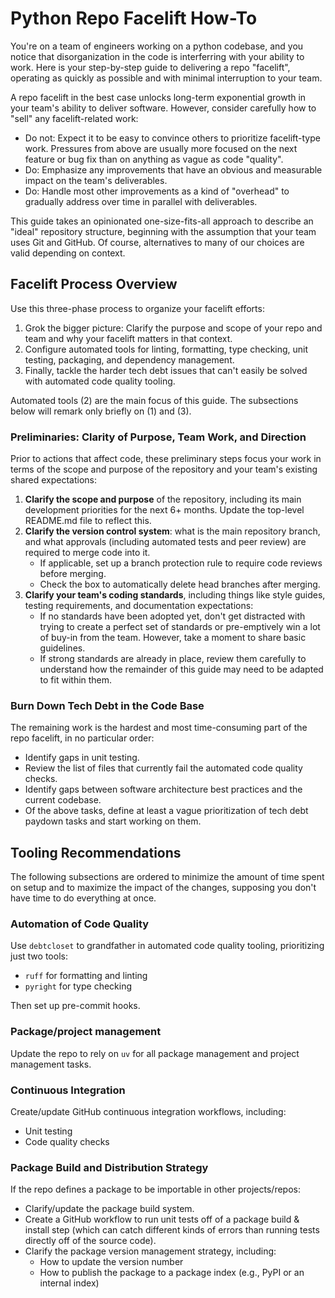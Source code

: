 # Python Repo Facelift How-To

You're on a team of engineers working on a python codebase, and you notice that disorganization in the code is interferring with your ability to work. Here is your step-by-step guide to delivering a repo "facelift", operating as quickly as possible and with minimal interruption to your team.

A repo facelift in the best case unlocks long-term exponential growth in your team's ability to deliver software. However, consider carefully how to "sell" any facelift-related work:
- Do not: Expect it to be easy to convince others to prioritize facelift-type work. Pressures from above are usually more focused on the next feature or bug fix than on anything as vague as code "quality".
- Do: Emphasize any improvements that have an obvious and measurable impact on the team's deliverables.
- Do: Handle most other improvements as a kind of "overhead" to gradually address over time in parallel with deliverables.

This guide takes an opinionated one-size-fits-all approach to describe an "ideal" repository structure, beginning with the assumption that your team uses Git and GitHub. Of course, alternatives to many of our choices are valid depending on context.

## Facelift Process Overview

Use this three-phase process to organize your facelift efforts:
1. Grok the bigger picture: Clarify the purpose and scope of your repo and team and why your facelift matters in that context.
1. Configure automated tools for linting, formatting, type checking, unit testing, packaging, and dependency management.
1. Finally, tackle the harder tech debt issues that can't easily be solved with automated code quality tooling.

Automated tools (2) are the main focus of this guide. The subsections below will remark only briefly on (1) and (3).

### Preliminaries: Clarity of Purpose, Team Work, and Direction

Prior to actions that affect code, these preliminary steps focus your work in terms of the scope and purpose of the repository and your team's existing shared expectations:

1. **Clarify the scope and purpose** of the repository, including its main development priorities for the next 6+ months. Update the top-level README.md file to reflect this.
2. **Clarify the version control system**: what is the main repository branch, and what approvals (including automated tests and peer review) are required to merge code into it. 
    - If applicable, set up a branch protection rule to require code reviews before merging.
    - Check the box to automatically delete head branches after merging.
3. **Clarify your team's coding standards**, including things like style guides, testing requirements, and documentation expectations:
    - If no standards have been adopted yet, don't get distracted with trying to create a perfect set of standards or pre-emptively win a lot of buy-in from the team. However, take a moment to share basic guidelines.
    - If strong standards are already in place, review them carefully to understand how the remainder of this guide may need to be adapted to fit within them.

### Burn Down Tech Debt in the Code Base

The remaining work is the hardest and most time-consuming part of the repo facelift, in no particular order:
- Identify gaps in unit testing.
- Review the list of files that currently fail the automated code quality checks.
- Identify gaps between software architecture best practices and the current codebase.
- Of the above tasks, define at least a vague prioritization of tech debt paydown tasks and start working on them.


## Tooling Recommendations

The following subsections are ordered to minimize the amount of time spent on setup and to maximize the impact of the changes, supposing you don't have time to do everything at once.

### Automation of Code Quality

Use `debtcloset` to grandfather in automated code quality tooling, prioritizing just two tools:
- `ruff` for formatting and linting
- `pyright` for type checking

Then set up pre-commit hooks.

### Package/project management

Update the repo to rely on `uv` for all package management and project management tasks.

### Continuous Integration

Create/update GitHub continuous integration workflows, including:
- Unit testing
- Code quality checks

### Package Build and Distribution Strategy

If the repo defines a package to be importable in other projects/repos:
- Clarify/update the package build system.
- Create a GitHub workflow to run unit tests off of a package build & install step (which can catch different kinds of errors than running tests directly off of the source code).
- Clarify the package version management strategy, including:
    - How to update the version number
    - How to publish the package to a package index (e.g., PyPI or an internal index)

